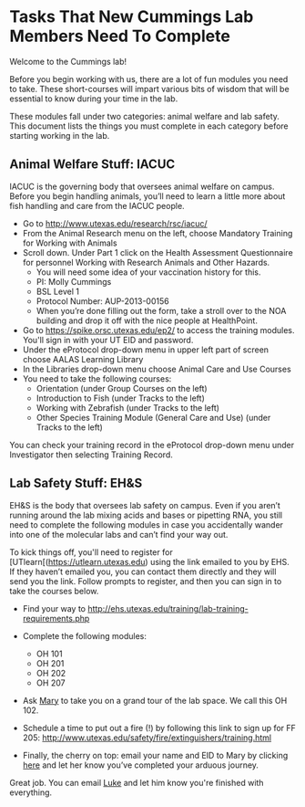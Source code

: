 # Tasks That New Cummings Lab Members Need To Complete

Welcome to the Cummings lab! 

Before you begin working with us, there are a lot of fun modules you need to take. These short-courses will impart various bits of wisdom that will be essential to know during your time in the lab. 

These modules fall under two categories: animal welfare and lab safety. This document lists the things you must complete in each category before starting working in the lab.


## Animal Welfare Stuff: IACUC

IACUC is the governing body that oversees animal welfare on campus. Before you begin handling animals, you’ll need to learn a little more about fish handling and care from the IACUC people.

- Go to http://www.utexas.edu/research/rsc/iacuc/
- From the Animal Research menu on the left, choose Mandatory Training for Working with Animals
- Scroll down. Under Part 1 click on the Health Assessment Questionnaire for personnel Working with Research Animals and Other Hazards.
  - You will need some idea of your vaccination history for this. 
  - PI: Molly Cummings
  - BSL Level 1
  - Protocol Number: AUP-2013-00156
  - When you’re done filling out the form, take a stroll over to the NOA building and drop it off with the nice people at HealthPoint.
- Go to https://spike.orsc.utexas.edu/ep2/ to access the training modules. You'll sign in with your UT EID and password.
- Under the eProtocol drop-down menu in upper left part of screen choose AALAS Learning Library
- In the Libraries drop-down menu choose Animal Care and Use Courses
- You need to take the following courses:
  - Orientation (under Group Courses on the left)
  - Introduction to Fish (under Tracks to the left)
  - Working with Zebrafish (under Tracks to the left)
  - Other Species Training Module (General Care and Use) (under Tracks to the left)

You can check your training record in the eProtocol drop-down menu under Investigator then selecting Training Record.


## Lab Safety Stuff: EH&S

EH&S is the body that oversees lab safety on campus. Even if you aren’t running around the lab mixing acids and bases or pipetting RNA, you still need to complete the following modules in case you accidentally wander into one of the molecular labs and can’t find your way out.

To kick things off, you'll need to register for [UTlearn[(https://utlearn.utexas.edu) using the link emailed to you by EHS. If they haven’t emailed you, you can contact them directly and they will send you the link. Follow prompts to register, and then you can sign in to take the courses below.

- Find your way to http://ehs.utexas.edu/training/lab-training-requirements.php
- Complete the following modules:
  - OH 101
  - OH 201
  - OH 202
  - OH 207
- Ask [Mary](http://www.bio.utexas.edu/research/cummingslab/post-doc-projects.html) to take you on a grand tour of the lab space. We call this OH 102.
- Schedule a time to put out a fire (!) by following this link to sign up for FF 205: http://www.utexas.edu/safety/fire/extinguishers/training.html 

- Finally, the cherry on top: email your name and EID to Mary by clicking <a href="mailto:mramsey@austin.utexas.edu">here</a> and let her know you’ve completed your arduous journey.

Great job. You can email <a href="mailto:lukereding.utexas.edu">Luke</a> and let him know you're finished with everything.

